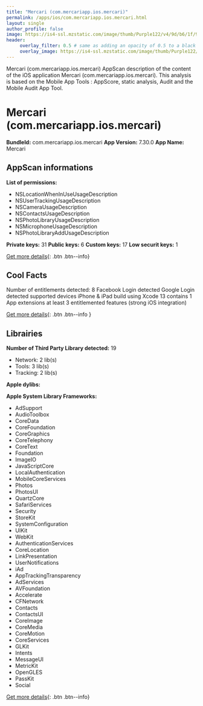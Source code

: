```yaml
---
title: "Mercari (com.mercariapp.ios.mercari)"
permalink: /apps/ios/com.mercariapp.ios.mercari.html
layout: single
author_profile: false
image: https://is4-ssl.mzstatic.com/image/thumb/Purple122/v4/9d/b6/1f/9db61f5b-b61d-24f9-2291-98d9e1e8abf6/AppIcon-1x_U007emarketing-0-7-0-85-220.png/512x512bb.jpg
header: 
     overlay_filter: 0.5 # same as adding an opacity of 0.5 to a black background
     overlay_image: https://is4-ssl.mzstatic.com/image/thumb/Purple122/v4/9d/b6/1f/9db61f5b-b61d-24f9-2291-98d9e1e8abf6/AppIcon-1x_U007emarketing-0-7-0-85-220.png/512x512bb.jpg
---
```

Mercari (com.mercariapp.ios.mercari) AppScan description of the content of the iOS application Mercari (com.mercariapp.ios.mercari). This analysis is based on the Mobile App Tools : AppScore, static analysis, Audit and the Mobile Audit App Tool.

# Mercari (com.mercariapp.ios.mercari)

**BundleId:** com.mercariapp.ios.mercari
**App Version:** 7.30.0
**App Name:** Mercari


## AppScan informations 

**List of permissions:** 
- NSLocationWhenInUseUsageDescription
- NSUserTrackingUsageDescription
- NSCameraUsageDescription
- NSContactsUsageDescription
- NSPhotoLibraryUsageDescription
- NSMicrophoneUsageDescription
- NSPhotoLibraryAddUsageDescription
  
  
**Private keys:** 31
**Public keys:** 6
**Custom keys:** 17
**Low securit keys:** 1
  
[Get more details](/pricing.html){: .btn .btn--info}

## Cool Facts

Number of entitlements detected: 8
Facebook Login detected
Google Login detected
supported devices iPhone & iPad
build using Xcode 13
contains 1 App extensions
at least 3 entitlemented features (strong iOS integration)
  
[Get more details](/pricing.html){: .btn .btn--info }

## Librairies 
**Number of Third Party Library detected:** 19
- Network: 2 lib(s)
- Tools: 3 lib(s)
- Tracking: 2 lib(s)


**Apple dylibs:**


**Apple System Library Frameworks:**
- AdSupport
- AudioToolbox
- CoreData
- CoreFoundation
- CoreGraphics
- CoreTelephony
- CoreText
- Foundation
- ImageIO
- JavaScriptCore
- LocalAuthentication
- MobileCoreServices
- Photos
- PhotosUI
- QuartzCore
- SafariServices
- Security
- StoreKit
- SystemConfiguration
- UIKit
- WebKit
- AuthenticationServices
- CoreLocation
- LinkPresentation
- UserNotifications
- iAd
- AppTrackingTransparency
- AdServices
- AVFoundation
- Accelerate
- CFNetwork
- Contacts
- ContactsUI
- CoreImage
- CoreMedia
- CoreMotion
- CoreServices
- GLKit
- Intents
- MessageUI
- MetricKit
- OpenGLES
- PassKit
- Social


  
[Get more details](/pricing.html){: .btn .btn--info}

